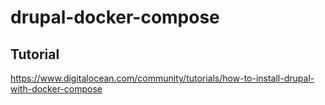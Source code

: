 # drupal-docker-compose
## Tutorial  
https://www.digitalocean.com/community/tutorials/how-to-install-drupal-with-docker-compose
